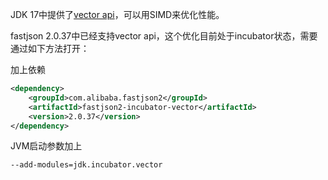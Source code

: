 JDK 17中提供了[vector api](https://openjdk.org/jeps/426)，可以用SIMD来优化性能。

fastjson 2.0.37中已经支持vector api，这个优化目前处于incubator状态，需要通过如下方法打开：

加上依赖
```xml
<dependency>
    <groupId>com.alibaba.fastjson2</groupId>
    <artifactId>fastjson2-incubator-vector</artifactId>
    <version>2.0.37</version>
</dependency>
```

JVM启动参数加上
```shell
--add-modules=jdk.incubator.vector
```
